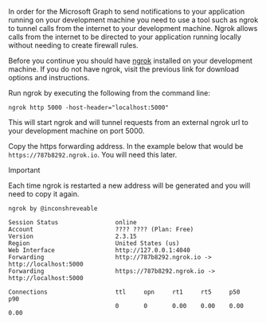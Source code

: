 <!-- markdownlint-disable MD002 MD041 -->

In order for the Microsoft Graph to send notifications to your application running on your development machine you need to use a tool such as ngrok to tunnel calls from the internet to your development machine. Ngrok allows calls from the internet to be directed to your application running locally without needing to create firewall rules.

Before you continue you should have [ngrok](https://ngrok.com) installed on your development machine. If you do not have ngrok, visit the previous link for download options and instructions.

Run ngrok by executing the following from the command line:

```shell
ngrok http 5000 -host-header="localhost:5000"
```

This will start ngrok and will tunnel requests from an external ngrok url to your development machine on port 5000.

Copy the https forwarding address. In the example below that would be `https://787b8292.ngrok.io`. You will need this later.

> [!IMPORTANT]
> Each time ngrok is restarted a new address will be generated and you will need to copy it again.

```shell
ngrok by @inconshreveable

Session Status                online
Account                       ???? ???? (Plan: Free)
Version                       2.3.15
Region                        United States (us)
Web Interface                 http://127.0.0.1:4040
Forwarding                    http://787b8292.ngrok.io -> http://localhost:5000
Forwarding                    https://787b8292.ngrok.io -> http://localhost:5000

Connections                   ttl     opn     rt1     rt5     p50     p90
                              0       0       0.00    0.00    0.00    0.00
```
